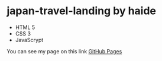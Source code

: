 # japan-travel-landing by haide 
- HTML 5
- CSS 3
- JavaScrypt

You can see my page on this link [GitHub Pages](https://haidyonish.github.io/japan-travel-landing/)
